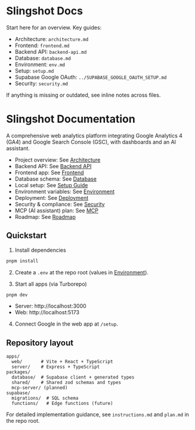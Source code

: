 # Slingshot Docs

Start here for an overview. Key guides:

- Architecture: `architecture.md`
- Frontend: `frontend.md`
- Backend API: `backend-api.md`
- Database: `database.md`
- Environment: `env.md`
- Setup: `setup.md`
- Supabase Google OAuth: `../SUPABASE_GOOGLE_OAUTH_SETUP.md`
- Security: `security.md`

If anything is missing or outdated, see inline notes across files.
# Slingshot Documentation

A comprehensive web analytics platform integrating Google Analytics 4 (GA4) and Google Search Console (GSC), with dashboards and an AI assistant.

- Project overview: See [Architecture](./architecture.md)
- Backend API: See [Backend API](./backend-api.md)
- Frontend app: See [Frontend](./frontend.md)
- Database schema: See [Database](./database.md)
- Local setup: See [Setup Guide](./setup.md)
- Environment variables: See [Environment](./env.md)
- Deployment: See [Deployment](./deployment.md)
- Security & compliance: See [Security](./security.md)
- MCP (AI assistant) plan: See [MCP](./mcp.md)
- Roadmap: See [Roadmap](./roadmap.md)

## Quickstart

1) Install dependencies

```bash
pnpm install
```

2) Create a `.env` at the repo root (values in [Environment](./env.md)).

3) Start all apps (via Turborepo)

```bash
pnpm dev
```

- Server: http://localhost:3000
- Web: http://localhost:5173

4) Connect Google in the web app at `/setup`.

## Repository layout

```text
apps/
  web/       # Vite + React + TypeScript
  server/    # Express + TypeScript
packages/
  database/  # Supabase client + generated types
  shared/    # Shared zod schemas and types
  mcp-server/ (planned)
supabase/
  migrations/  # SQL schema
  functions/   # Edge functions (future)
```

For detailed implementation guidance, see `instructions.md` and `plan.md` in the repo root.